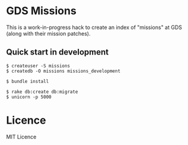 # GDS Missions

This is a work-in-progress hack to create an index of "missions" at GDS (along
with their mission patches).

## Quick start in development

    $ createuser -S missions
    $ createdb -O missions missions_development

    $ bundle install

    $ rake db:create db:migrate
    $ unicorn -p 5000

# Licence

MIT Licence
